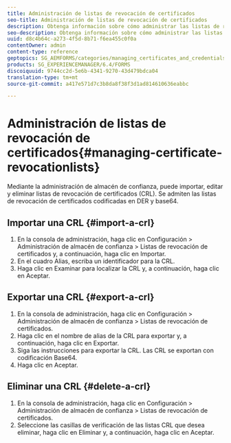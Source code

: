 ```yaml
---
title: Administración de listas de revocación de certificados
seo-title: Administración de listas de revocación de certificados
description: Obtenga información sobre cómo administrar las listas de revocación de certificados.
seo-description: Obtenga información sobre cómo administrar las listas de revocación de certificados.
uuid: d8c4b64c-a273-4f5d-8b71-f6ea455c0f0a
contentOwner: admin
content-type: reference
geptopics: SG_AEMFORMS/categories/managing_certificates_and_credentials
products: SG_EXPERIENCEMANAGER/6.4/FORMS
discoiquuid: 9744cc2d-5e6b-4341-9270-43d479bdca04
translation-type: tm+mt
source-git-commit: a417e571d7c3b8da8f38f3d1ad814610636eabbc

---
```



# Administración de listas de revocación de certificados{#managing-certificate-revocationlists}

Mediante la administración de almacén de confianza, puede importar, editar y eliminar listas de revocación de certificados (CRL). Se admiten las listas de revocación de certificados codificadas en DER y base64.

## Importar una CRL {#import-a-crl}

1. En la consola de administración, haga clic en Configuración > Administración de almacén de confianza > Listas de revocación de certificados y, a continuación, haga clic en Importar.
1. En el cuadro Alias, escriba un identificador para la CRL.
1. Haga clic en Examinar para localizar la CRL y, a continuación, haga clic en Aceptar.

## Exportar una CRL {#export-a-crl}

1. En la consola de administración, haga clic en Configuración > Administración de almacén de confianza > Listas de revocación de certificados.
1. Haga clic en el nombre de alias de la CRL para exportar y, a continuación, haga clic en Exportar.
1. Siga las instrucciones para exportar la CRL. Las CRL se exportan con codificación Base64.
1. Haga clic en Aceptar.

## Eliminar una CRL {#delete-a-crl}

1. En la consola de administración, haga clic en Configuración > Administración de almacén de confianza > Listas de revocación de certificados.
1. Seleccione las casillas de verificación de las listas CRL que desea eliminar, haga clic en Eliminar y, a continuación, haga clic en Aceptar.

